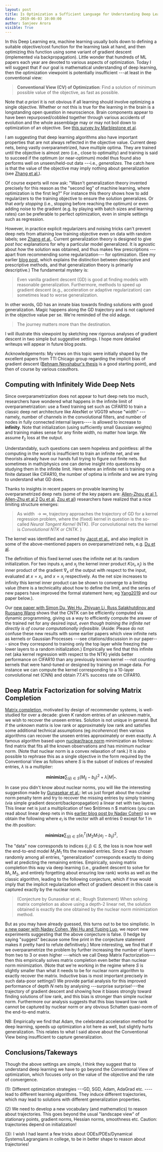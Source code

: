 ```yaml
---
layout: post
title: Is Optimization a Sufficient Language for Understanding Deep Learning?
date:  2019-06-03 10:00:00
author: Sanjeev Arora
visible: True
---
```


In this Deep Learning era, machine learning usually boils down to defining a suitable objective/cost function for the learning task at hand, and then optimizing this function using some variant of gradient descent (implemented via backpropagation).  Little wonder that hundreds of ML papers each year are devoted to various aspects of optimization. Today I will suggest that if our goal is mathematical understanding of deep learning, then  the optimization viewpoint is potentially insufficient ---at least in the conventional view:

> **Conventional View (CV) of Optimization**: Find a solution of minimum possible value of the objective, as fast as possible. 

Note that *a priori* it is not obvious if all learning should involve optimizing a single objective. Whether or not this is true for the learning in the brain is a longstanding open question in neuroscience. Brain components appear to have been repurposed/cobbled together through various accidents of evolution and the whole assemblage may or may not boil down to optimization of an objective. See [this survey by Marblestone et al](https://arxiv.org/pdf/1606.03813.pdf). 

I am suggesting that deep learning algorithms also have important properties that are not always reflected in the objective value. Current deep nets, being vastly overparametrized, have multiple optima. They are trained until the objective is almost zero (i.e., close to optimality) and training is said to succeed if the optimum (or near-optimum) model thus found also performs well on unseen/held-out data ---i.e., *generalizes.* The catch here is that the value of the objective may imply nothing about generalization (see [Zhang et al.](https://arxiv.org/abs/1611.03530)). 

Of course experts will now ask: "Wasn't generalization theory invented precisely for this reason as the "second leg" of machine learning,  where optimization is the first leg?" For instance this theory shows how to add regularizers to the training objective to ensure the solution generalizes. Or that *early stopping* (i.e., stopping before reaching the optimum) or even adding noise to the gradient (e.g. by playing with batch sizes and learning rates) can be preferable to perfect optimization, even in simple settings such as regression. 

However, in practice explicit regularizers  and noising tricks can't prevent deep nets from attaining low training objective even on data with random labels; see [Zhang et al.](https://arxiv.org/abs/1611.03530). Current generalization theory is designed to give *post hoc* explanations for why a particular model generalized. It is agnostic about *how* the solution was obtained, and thus makes few prescriptions ---apart from recommending some regularization--- for optimization.   (See my earlier [blog post](http://www.offconvex.org/2017/12/08/generalization1/), which explains the distinction between descriptive and prescriptive methods, and  that generalization theory is primarily descriptive.) The fundamental mystery is:

> Even vanilla gradient descent (GD) is good at finding models with reasonable generalization. Furthermore, methods to speed up gradient descent (e.g., acceleration or adaptive regularization) can sometimes lead to worse generalization. 

In other words, GD has an innate bias towards finding solutions with good generalization. Magic happens along the GD trajectory and is not captured in the objective value per se. We're reminded of the old adage. 

> The journey matters more than the destination. 

I will illustrate this viewpoint by sketching new  rigorous analyses of gradient descent in two simple but suggestive settings. I  hope more  detailed writeups will appear in future blog posts.

Acknowledgements: My views on this topic were initially shaped by the excellent papers from TTI Chicago group regarding the implicit bias of gradient descent ([Behnam Neyshabur's thesis](https://arxiv.org/pdf/1709.01953.pdf) is a good starting point), and then of course by  various coauthors. 

## Computing with Infinitely Wide Deep Nets 

Since overparametrization does not appear to hurt deep nets too much, researchers have wondered what happens in the infinite limit of overparametrization: use a fixed training set such as CIFAR10 to train a classic deep net architecture like AlexNet or VGG19 whose "width" ---namely, number of channels in the convolutional filters, and number of nodes in fully connected internal layers---- is allowed to increase to **infinity**. Note that initialization (using sufficiently small Gaussian weights) and training makes sense for any finite width, no matter how large. We assume $\ell_2$ loss at the output. 

Understandably, such questions can seem hopeless and pointless: all the computing in the world is insufficient to train an infinite net, and we theorists already have our hands full trying to figure out finite nets.  But sometimes in math/physics one can derive insight into questions by studying them in the infinite limit.  Here where an infinite net is training on a finite dataset like CIFAR10, the number of optima is infinite and we are trying to understand what GD does. 

 Thanks to insights in recent papers on provable learning by overparametrized deep nets (some of the key papers are: [Allen-Zhou et al 1](https://arxiv.org/abs/1811.04918), [Allen-Zhu et al 2](https://arxiv.org/abs/1811.03962) [Du et al](https://arxiv.org/abs/1811.03804), [Zou et al](https://arxiv.org/abs/1811.08888)) researchers have realized that a nice limiting structure emerges:
 
 > As width $\rightarrow \infty$, trajectory approaches the trajectory of GD for a kernel regression problem, where the (fixed) kernel in question is the so-called  *Neural Tangent Kernel* (NTK). (For convolutional nets the kernel is *Convolutional NTK or CNTK.* )
 
 The kernel was identified and named by [Jacot et al.](https://arxiv.org/abs/1806.07572), and also implicit in some of the above-mentioned papers on overparametrized nets, e.g. [Du et al](https://arxiv.org/abs/1810.02054).
 
  The definition of this fixed kernel uses the infinite net at its random initialization. For  two inputs $x_i$ and $x_j$ the kernel inner product  $K(x_i, x_j)$  is the inner product of the gradient $\nabla_x$ of the output with respect to the input, evaluated at $x=x_i$, and $x= x_j$ respectively. As the net size increases to infinity this kernel inner product can be shown to converge to a limiting value (there is a technicality about how to define the limit, and the series of new papers have improved the formal statement here; eg [Yang2019](https://arxiv.org/abs/1902.04760) and our paper below.). 
  
  Our [new paper with Simon Du, Wei Hu, Zhiyuan Li, Russ Salakhutdinov and Ruosang Wang](https://arxiv.org/abs/1904.11955) shows that the CNTK can be efficiently computed via dynamic programming, giving us a way to efficiently compute the answer of the trained net for any desired input,  *even though training the infinite net directly is of course computationally infeasible.* (Aside: Please do not confuse these new results with some earlier papers which view infinite nets as kernels or Gaussian Processes ---see citations/discussion in our paper---  since they correspond to training only the top layer while freezing the lower layers to a random initialization.) Empirically we find that this infinite net (aka kernel regression with respect to the NTK) yields better performance on CIFAR10 than any previously known kernel ---not counting kernels that were  hand-tuned or designed by training on image data. For instance we can compute the kernel corresponding to a 10-layer convolutional net (CNN) and obtain 77.4% success rate on CIFAR10. 
  
  
## Deep Matrix Factorization for solving Matrix Completion

 [Matrix completion](https://en.wikipedia.org/wiki/Matrix_completion), motivated by design of recommender systems, is well-studied for over a decade: given $K$ random entries of an unknown matrix, we wish to recover the unseen entries. Solution is not unique in general. But if the unknown matrix is low rank or approximately low rank and satisfies some additional technical assumptions (eg *incoherence*) then various algorithms can recover the unseen entries approximately or even exactly. A famous algorithm  based upon [nuclear/trace norm](https://en.wikipedia.org/wiki/Matrix_norm#Schatten_norms)  minimization as follows: find matrix that fits all the known observations and has minimum nuclear norm. (Note that nuclear norm is a convex relaxation of rank.) It is also possible to rephrase this as a single objective in the form required by the Conventional View as follows where $S$ is the subset of indices of revealed entries,  $\lambda$ is a multiplier:
  
$$\textbf{minimize} \sum_{(ij) \in S} (M_{ij} - b_{ij})^2 + \lambda |M|_{*}.$$ 

In case you didn't know about nuclear norms, you will like the interesting suggestion made by [Gunasekar et al.](http://papers.nips.cc/paper/7195-implicit-regularization-in-matrix-factorization): let us just forget about the nuclear norm penalty term and try to recover the missing entries by  simply training (via simple gradient descent/backpropagation) a linear net with two layers. This linear net is just a multiplication of two $n\times n $ matrices (you can read about linear deep nets in this [earlier blog post by Nadav Cohen](http://www.offconvex.org/2018/03/02/acceleration-overparameterization/)) so we obtain the following  where $e_i$ is the vector with all entries $0$ except for $1$ in the $i$th position:

$$ \textbf{minimize} \sum_{(ij) \in S} (e_i^T(M_2M_1)e_j - b_{ij})^2, $$

The "data" now corresponds to indices $(i, j) \in S$, the loss is now how well the end-to-end model $M_2M_1$ fits the revealed entries.  Since $S$ was chosen randomly among all entries,  "generalization" corresponds exactly to doing well at predicting the remaining entries. Empirically, soving matrix completion this way via deep learning  (i.e., gradient descent to solve for $M_1, M_2$, and entirely forgetting about ensuring low rank) works as well as the classic algorithm, leading to the following conjecture, which if true would imply that the implicit regularization effect of gradient descent in this case is captured exactly by the nuclear norm. 

> (Conjecture by Gunasekar et al.; Rough Statement) When solving matrix completion as above using a depth-$2$ linear net, the solution obtained is exactly the  one obtained by the nuclear norm minimization method. 

But as you may have already guessed, this turns out to be too simplistic. In [a new paper with Nadav Cohen, Wei Hu and Yuping Luo](https://arxiv.org/abs/1905.13655), we report new experiments suggesting that the above conjecture is false. (I hedge by saying "suggest" because some fine print in the conjecture statement makes it pretty hard to refute definitively.) More interesting, we find that if we overparametrize the problem by further increasing the number of layers from two to $3$ or even higher ---which we call Deep Matrix Factorization---then this empirically solves matrix completion even better than nuclear norm minimization. (Note that we're working in the regime where $S$ is slightly smaller than what it needs to be for nuclear norm algorithm to exactly recover the matrix. Inductive bias is most important precisely in such data-poor settings!) We provide partial analysis for this improved performance of depth $N$ nets by analysing ---surprise surprise!---the trajectory of gradient descent and showing how it biases strongly toward finding solutions of low rank, and this bias is stronger than simple nuclear norm. Furthermore our analysis suggests that this bias toward low rank  cannot be captured by nuclear norm or any obvious Schatten quasi-norm of the end-to-end matrix. 

NB: Empirically we find that Adam, the celebrated  acceleration method for deep learning, speeds up optimization a lot here as well, but slightly hurts generalization. This relates to what I said above about the  Conventional View being insufficient to capture generalization.

## Conclusions/Takeways

Though the above settings are simple, I think they suggest that to understand deep learning we have to go beyond the Conventional View of optimization, which focuses only on the value of the objective and the rate of convergence.

(1): Different optimization strategies ---GD, SGD, Adam, AdaGrad etc. ----lead to different learning algorithms. They induce different trajectories, which may lead to solutions with different generalization properties. 

(2) We need to develop a new vocabulary (and mathematics) to reason about trajectories. This goes beyond the usual "landscape view" of stationary points, gradient norms, Hessian norms, smoothness etc. Caution: trajectories depend on initialization! 

(3): I wish I had learnt a few tricks about ODEs/PDEs/Dynamical Systems/Lagrangians in college, to be in better shape to reason about trajectories!











 

